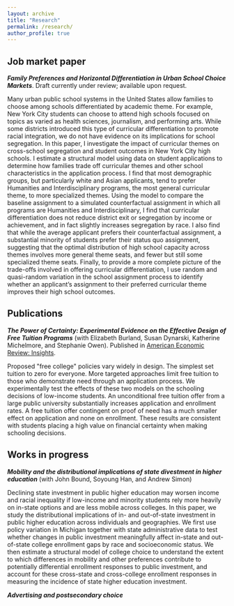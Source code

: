 ```yaml
---
layout: archive
title: "Research"
permalink: /research/
author_profile: true
---
```


## Job market paper
***Family Preferences and Horizontal Differentiation in Urban School Choice Markets***. Draft currently under review; available upon request.

Many urban public school systems in the United States allow families to choose among schools differentiated by academic theme. For example, New York City students can choose to attend high schools focused on topics as varied as health sciences, journalism, and performing arts. While some districts introduced this type of curricular differentiation to promote racial integration, we do not have evidence on its implications for school segregation. In this paper, I investigate the impact of curricular themes on cross-school segregation and student outcomes in New York City high schools. I estimate a structural model using data on student applications to determine how families trade off curricular themes and other school characteristics in the application process. I find that most demographic groups, but particularly white and Asian applicants, tend to prefer Humanities and Interdisciplinary programs, the most general curricular theme, to more specialized themes. Using the model to compare the baseline assignment to a simulated counterfactual assignment in which all programs are Humanities and Interdisciplinary, I find that curricular differentiation does not reduce district exit or segregation by income or achievement, and in fact slightly increases segregation by race. I also find that while the average applicant prefers their counterfactual assignment, a substantial minority of students prefer their status quo assignment, suggesting that the optimal distribution of high school capacity across themes involves more general theme seats, and fewer but still some specialized theme seats. Finally, to provide a more complete picture of the trade-offs involved in offering curricular differentiation, I use random and quasi-random variation in the school assignment process to identify whether an applicant’s assignment to their preferred curricular theme improves their high school outcomes. 

## Publications
***The Power of Certainty: Experimental Evidence on the Effective Design of Free Tuition Programs*** (with Elizabeth Burland, Susan Dynarski, Katherine Michelmore, and Stephanie Owen). Published in [American Economic Review: Insights][certainty].

Proposed "free college" policies vary widely in design. The simplest set tuition to zero for everyone. More targeted approaches limit free tuition to those who demonstrate need through an application process. We experimentally test the effects of these two models on the schooling decisions of low-income students. An unconditional free tuition offer from a large public university substantially increases application and enrollment rates. A free tuition offer contingent on proof of need has a much smaller effect on application and none on enrollment. These results are consistent with students placing a high value on financial certainty when making schooling decisions.

## Works in progress
***Mobility and the distributional implications of state divestment in higher education*** (with John Bound, Soyoung Han, and Andrew Simon)

Declining state investment in public higher education may worsen income and racial inequality if low-income and minority students rely more heavily on in-state options and are less mobile across colleges. In this paper, we study the distributional implications of in- and out-of-state investment in public higher education across individuals and geographies. We first use policy variation in Michigan together with state administrative data to test whether changes in public investment meaningfully affect in-state and out-of-state college enrollment gaps by race and socioeconomic status. We then estimate a structural model of college choice to understand the extent to which differences in mobility and other preferences contribute to potentially differential enrollment responses to public investment, and account for these cross-state and cross-college enrollment responses in measuring the incidence of state higher education investment.

***Advertising and postsecondary choice***

[certainty]: https://www.aeaweb.org/articles?id=10.1257/aeri.20220094
[jmp]: ../files/shwetha_raghuraman_jmp.pdf